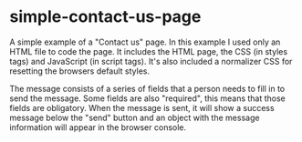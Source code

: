 # simple-contact-us-page
A simple example of a "Contact us" page.
In this example I used only an HTML file to code the page. It includes the HTML page, the CSS (in styles tags) and JavaScript (in script tags). It's also included a normalizer CSS for resetting the browsers default styles.

The message consists of a series of fields that a person needs to fill in to send the message. Some fields are also "required", this means that those fields are obligatory.
When the message is sent, it will show a success message below the "send" button and an object with the message information will appear in the browser console.
